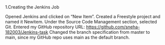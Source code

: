 1.Creating the Jenkins Job

Opened Jenkins and clicked on “New Item”. Created a Freestyle project and named it Newitem. Under the Source Code Management section, selected Git. Entered my GitHub repository URL: https://github.com/sneha-182003/Jenkins-task Changed the branch specification from master to main, since my GitHub repo uses main as the default branch.
